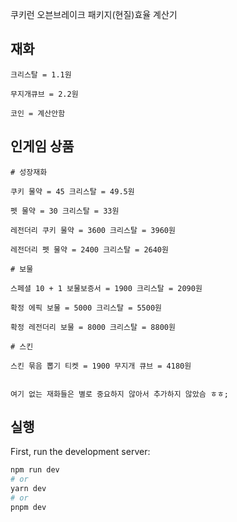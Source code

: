 쿠키런 오븐브레이크 패키지(현질)효율 계산기

## 재화

```
크리스탈 = 1.1원

무지개큐브 = 2.2원

코인 = 계산안함
```

## 인게임 상품

```
# 성장재화

쿠키 물약 = 45 크리스탈 = 49.5원

펫 물약 = 30 크리스탈 = 33원

레전더리 쿠키 물약 = 3600 크리스탈 = 3960원

레전더리 펫 물약 = 2400 크리스탈 = 2640원

# 보물

스페셜 10 + 1 보물보증서 = 1900 크리스탈 = 2090원

확정 에픽 보물 = 5000 크리스탈 = 5500원

확정 레전더리 보물 = 8000 크리스탈 = 8800원

# 스킨

스킨 묶음 뽑기 티켓 = 1900 무지개 큐브 = 4180원


여기 없는 재화들은 별로 중요하지 않아서 추가하지 않았슴 ㅎㅎ;

```

## 실행

First, run the development server:

```bash
npm run dev
# or
yarn dev
# or
pnpm dev
```
